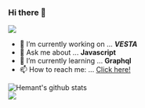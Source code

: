 ### Hi there 👋

![](https://komarev.com/ghpvc/?username=nirmalkar&color=F05454&style=plastic)

- 🔭 I’m currently working on ... **_VESTA_**
- 💬 Ask me about ... **Javascript**
- 🌱 I’m currently learning ... **Graphql**
- 📫 How to reach me: ... [Click here!](https://www.nirmalkar.com/)

![Hemant's github stats](https://github-readme-stats.vercel.app/api?username=nirmalkar&count_private=true&show_icons=true&theme=onedark&hide=prs,issues,contribs)\
![](https://github-readme-stats.vercel.app/api/top-langs/?username=nirmalkar&layout=compact&theme=onedark)


<!--
**nirmalkar/nirmalkar** is a ✨ _special_ ✨ repository because its `README.md` (this file) appears on your GitHub profile.

Here are some ideas to get you started:

- 🔭 I’m currently working on ...
- 🌱 I’m currently learning ...
- 👯 I’m looking to collaborate on ...
- 🤔 I’m looking for help with ...
- 💬 Ask me about ...
- 📫 How to reach me: ...
- 😄 Pronouns: ...
- ⚡ Fun fact: ...
-->
